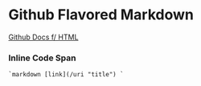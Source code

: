 # Github Flavored Markdown

[Github Docs f/ HTML](https://github.github.com/gfm/ "GFM")

### Inline Code Span
    `markdown [link](/uri "title") `

